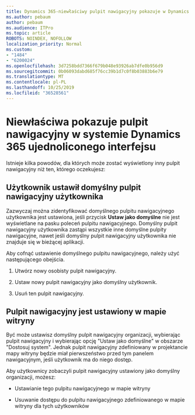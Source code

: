 ```yaml
---
title: Dynamics 365-niewłaściwy pulpit nawigacyjny pokazuje w Dynamics 365 Unified Interface
ms.author: pebaum
author: pebaum
ms.audience: ITPro
ms.topic: article
ROBOTS: NOINDEX, NOFOLLOW
localization_priority: Normal
ms.custom:
- "1484"
- "6200024"
ms.openlocfilehash: 3d7258bdd7366f679b048e93926ab7dfe0b956d9
ms.sourcegitcommit: 0b06093dabd685f76cc39b1d7c0f8b03883b6e79
ms.translationtype: MT
ms.contentlocale: pl-PL
ms.lasthandoff: 10/25/2019
ms.locfileid: "36528561"
---
```

# <a name="wrong-dashboard-shows-in-dynamics-365-unified-interface"></a>Niewłaściwa pokazuje pulpit nawigacyjny w systemie Dynamics 365 ujednoliconego interfejsu

Istnieje kilka powodów, dla których może zostać wyświetlony inny pulpit nawigacyjny niż ten, którego oczekujesz:

## <a name="the-user-has-set-a-user-default-dashboard"></a>Użytkownik ustawił domyślny pulpit nawigacyjny użytkownika 

Zazwyczaj można zidentyfikować domyślnego pulpitu nawigacyjnego użytkownika jest ustawiona, jeśli przycisk **Ustaw jako domyślne** nie jest wyświetlane na pasku poleceń pulpitu nawigacyjnego. Domyślny pulpit nawigacyjny użytkownika zastąpi wszystkie inne domyślne pulpity nawigacyjne, nawet jeśli domyślny pulpit nawigacyjny użytkownika nie znajduje się w bieżącej aplikacji.

Aby cofnąć ustawienie domyślnego pulpitu nawigacyjnego, należy użyć następującego obejścia.

1. Utwórz nowy osobisty pulpit nawigacyjny.

2. Ustaw nowy pulpit nawigacyjny jako domyślny użytkownik.

3. Usuń ten pulpit nawigacyjny.

## <a name="the-dashboard-is-set-in-the-sitemap"></a>Pulpit nawigacyjny jest ustawiony w mapie witryny

Być może ustawisz domyślny pulpit nawigacyjny organizacji, wybierając pulpit nawigacyjny i wybierając opcję "Ustaw jako domyślne" w obszarze "Dostosuj system". Jednak pulpit nawigacyjny zdefiniowany w projektancie mapy witryny będzie miał pierwszeństwo przed tym panelem nawigacyjnym, jeśli użytkownik ma do niego dostęp.

Aby użytkownicy zobaczyli pulpit nawigacyjny ustawiony jako domyślny organizacji, możesz:

* Ustawianie tego pulpitu nawigacyjnego w mapie witryny

* Usuwanie dostępu do pulpitu nawigacyjnego zdefiniowanego w mapie witryny dla tych użytkowników
